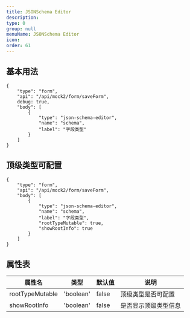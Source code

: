 ```yaml
---
title: JSONSchema Editor
description:
type: 0
group: null
menuName: JSONSchema Editor
icon:
order: 61
---
```


## 基本用法

```schema: scope="body"
{
    "type": "form",
    "api": "/api/mock2/form/saveForm",
    debug: true,
    "body": [
        {
            "type": "json-schema-editor",
            "name": "schema",
            "label": "字段类型"
        }
    ]
}
```

## 顶级类型可配置

```schema: scope="body"
{
    "type": "form",
    "api": "/api/mock2/form/saveForm",
    "body": [
        {
            "type": "json-schema-editor",
            "name": "schema",
            "label": "字段类型",
            "rootTypeMutable": true,
            "showRootInfo": true
        }
    ]
}
```

## 属性表

| 属性名          | 类型      | 默认值 | 说明                 |
| --------------- | --------- | ------ | -------------------- |
| rootTypeMutable | 'boolean' | false  | 顶级类型是否可配置   |
| showRootInfo    | 'boolean' | false  | 是否显示顶级类型信息 |
